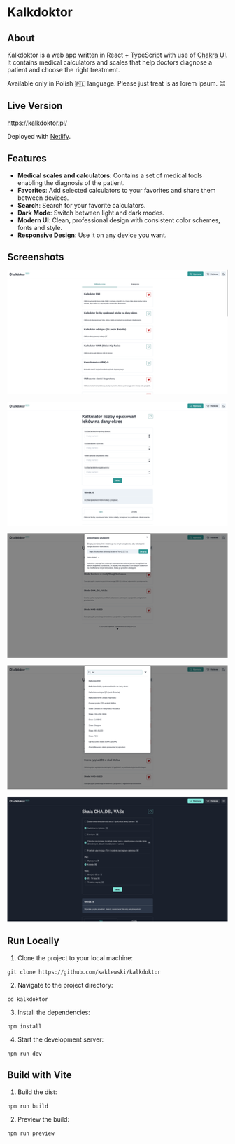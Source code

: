 # Kalkdoktor

## About

Kalkdoktor is a web app written in React + TypeScript with use of [Chakra UI](https://github.com/chakra-ui/chakra-ui). It contains medical calculators and scales that help doctors diagnose a patient and choose the right treatment.

Available only in Polish 🇵🇱 language. Please just treat is as lorem ipsum. 😉

## Live Version

https://kalkdoktor.pl/

Deployed with [Netlify](https://www.netlify.com/).

## Features

-   **Medical scales and calculators**: Contains a set of medical tools enabling the diagnosis of the patient.
-   **Favorites**: Add selected calculators to your favorites and share them between devices.
-   **Search**: Search for your favorite calculators.
-   **Dark Mode**: Switch between light and dark modes.
-   **Modern UI**: Clean, professional design with consistent color schemes, fonts and style.
-   **Responsive Design**: Use it on any device you want.

## Screenshots

![Screenshot 1](screenshots/screenshot1.png)

![Screenshot 2](screenshots/screenshot2.png)

![Screenshot 3](screenshots/screenshot3.png)

![Screenshot 4](screenshots/screenshot4.png)

![Screenshot 5](screenshots/screenshot5.png)

## Run Locally

1. Clone the project to your local machine:

`git clone https://github.com/kaklewski/kalkdoktor`

2. Navigate to the project directory:

`cd kalkdoktor`

3. Install the dependencies:

`npm install`

4. Start the development server:

`npm run dev`

## Build with Vite

1. Build the dist:

`npm run build`

2. Preview the build:

`npm run preview`
